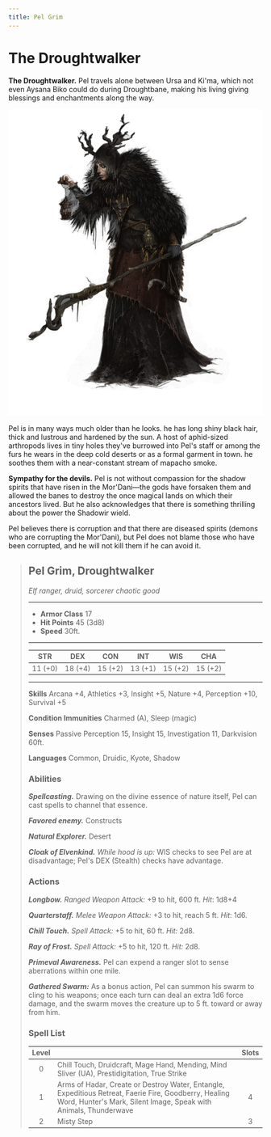 ```yaml
---
title: Pel Grim
---
```


# The Droughtwalker

**The Droughtwalker.** Pel travels alone between Ursa and Ki'ma, which not even Aysana Biko could do during Droughtbane, making his living giving blessings and enchantments along the way. 

<img
  src='../static/pel-grim.png' />

Pel is in many ways much older than he looks. he has long shiny black hair, thick and lustrous and hardened by the sun. A host of aphid-sized arthropods lives in tiny holes they've burrowed into Pel's staff or among the furs he wears in the deep cold deserts or as a formal garment in town. he soothes them with a near-constant stream of mapacho smoke.

**Sympathy for the devils.** Pel is not without compassion for the shadow spirits that have risen in the Mor'Dani—the gods have forsaken them and allowed the banes to destroy the once magical lands on which their ancestors lived. But he also acknowledges that there is something thrilling about the power the Shadowir wield.

Pel believes there is corruption and that there are diseased spirits (demons who are corrupting the Mor'Dani), but Pel does not blame those who have been corrupted, and he will not kill them if he can avoid it. 

> ## Pel Grim, Droughtwalker
>*Elf ranger, druid, sorcerer chaotic good*
> ___
>
> - **Armor Class**  17
> - **Hit Points**  45 (3d8)
> - **Speed**  30ft.
>
>___
>|STR|DEX|CON|INT|WIS|CHA|
>|:---:|:---:|:---:|:---:|:---:|:---:|
>|11 (+0)|18 (+4)|15 (+2)|13 (+1)|15 (+2)|15 (+2)|
>___
>
> **Skills** Arcana +4, Athletics +3, Insight +5, Nature +4, Perception +10, Survival +5
>
> **Condition Immunities** Charmed (A), Sleep (magic)
>
> **Senses** Passive Perception 15, Insight 15, Investigation 11, Darkvision 60ft.
>
> **Languages** Common, Druidic, Kyote, Shadow
>
>### Abilities
>
>**_Spellcasting._** Drawing on the divine essence of nature itself, Pel can cast spells to channel that essence.
>
>**_Favored enemy._** Constructs
>
>**_Natural Explorer._** Desert
>
>***Cloak of Elvenkind.*** *While hood is up:* WIS checks to see Pel are at disadvantage; Pel's DEX (Stealth) checks have advantage.
>
>### Actions
>
>**_Longbow._** *Ranged Weapon Attack:* +9 to hit, 600 ft. _Hit_: 1d8+4
>
>**_Quarterstaff._** *Melee Weapon Attack:* +3 to hit, reach 5 ft. _Hit_: 1d6.
>
>**_Chill Touch._** *Spell Attack:* +5 to hit, 60 ft. _Hit:_ 2d8.
>
>**_Ray of Frost._** *Spell Attack:* +5 to hit, 120 ft. _Hit:_ 2d8.
>
>**_Primeval Awareness._** Pel can expend a ranger slot to sense aberrations within one mile.
>
>**_Gathered Swarm:_** As a bonus action, Pel can summon his swarm to cling to his weapons; once each turn can deal an extra 1d6 force damage, and the swarm moves the creature up to 5 ft. toward or away from him.
> 
>### Spell List
>
>| Level |  | Slots |
>|:---:|:------------|:----:|
>|  0  |  Chill Touch, Druidcraft, Mage Hand, Mending, Mind Sliver (UA), Prestidigitation, True Strike |
>|  1  | Arms of Hadar, Create or Destroy Water, Entangle, Expeditious Retreat, Faerie Fire, Goodberry, Healing Word, Hunter's Mark, Silent Image, Speak with Animals, Thunderwave | 4|
>|  2  | Misty Step | 3 |

